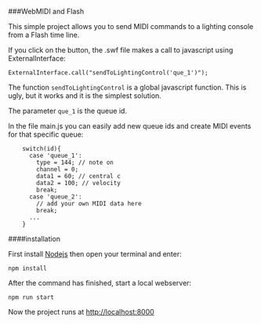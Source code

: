###WebMIDI and Flash

This simple project allows you to send MIDI commands to a lighting console from a Flash time line.

If you click on the button, the .swf file makes a call to javascript using ExternalInterface:

```
ExternalInterface.call("sendToLightingControl('que_1')");
```

The function `sendToLightingControl` is a global javascript function. This is ugly, but it works and it is the simplest solution.

The parameter `que_1` is the queue id.

In the file main.js you can easily add new queue ids and create MIDI events for that specific queue:

```
    switch(id){
      case 'queue_1':
        type = 144; // note on
        channel = 0;
        data1 = 60; // central c
        data2 = 100; // velocity
        break;
      case 'queue_2':
        // add your own MIDI data here
        break;
      ...
    }
```


####installation

First install [Nodejs](https://nodejs.org/en/) then open your terminal and enter:

`npm install`

After the command has finished, start a local webserver:

`npm run start`

Now the project runs at [http://localhost:8000](http://localhost:8000)